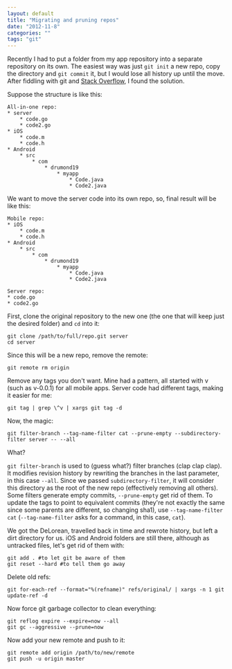 ```yaml
---
layout: default
title: "Migrating and pruning repos"
date: "2012-11-8"
categories: ""
tags: "git"
---
```

Recently I had to put a folder from my app repository into a separate
repository on its own. The easiest way was just `git init` a new
repo, copy the directory and `git commit` it, but I would lose
all history up until the move. After fiddling with git and [Stack
Overflow](http://www.stackoverflow.com/ "Stack Overflow"), I found the
solution.

Suppose the structure is like this:

    All-in-one repo:
    * server
        * code.go
        * code2.go
    * iOS
        * code.m
        * code.h
    * Android
        * src
            * com
                * drumond19
                    * myapp
                        * Code.java
                        * Code2.java

We want to move the server code into its own repo, so, final result will
be like this:

    Mobile repo:
    * iOS
        * code.m
        * code.h
    * Android
        * src
            * com
                * drumond19
                    * myapp
                        * Code.java
                        * Code2.java

    Server repo:
    * code.go
    * code2.go

First, clone the original repository to the new one (the one that will
keep just the desired folder) and `cd` into it:

    git clone /path/to/full/repo.git server
    cd server

Since this will be a new repo, remove the remote:

    git remote rm origin

Remove any tags you don't want. Mine had a pattern, all started with v
(such as v-0.0.1) for all mobile apps. Server code had different tags,
making it easier for me:

    git tag | grep \^v | xargs git tag -d

Now, the magic:

    git filter-branch --tag-name-filter cat --prune-empty --subdirectory-filter server -- --all

What?

`git filter-branch` is used to (guess what?) filter branches (clap
clap clap). It modifies revision history by rewriting the branches
in the last parameter, in this case `--all`. Since we passed
`subdirectory-filter`, it will consider this directory as the root of
the new repo (effectively removing all others). Some filters generate
empty commits, `--prune-empty` get rid of them. To update the tags to
point to equivalent commits (they're not exactly the same since some
parents are different, so changing sha1), use `--tag-name-filter cat`
(`--tag-name-filter` asks for a command, in this case, `cat`).

We got the DeLorean, travelled back in time and rewrote history, but
left a dirt directory for us. iOS and Android folders are still there,
although as untracked files, let's get rid of them with:

    git add . #to let git be aware of them
    git reset --hard #to tell them go away

Delete old refs:

    git for-each-ref --format="%(refname)" refs/original/ | xargs -n 1 git update-ref -d

Now force git garbage collector to clean everything:

    git reflog expire --expire=now --all
    git gc --aggressive --prune=now

Now add your new remote and push to it:

    git remote add origin /path/to/new/remote
    git push -u origin master

